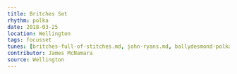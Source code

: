 ```yaml
---
title: Britches Set
rhythm: polka
date: 2018-03-25
location: Wellington
tags: focusset
tunes: [britches-full-of-stitches.md, john-ryans.md, ballydesmond-polka-3.md]
contributor: James McNamara
source: Wellington
---
```


